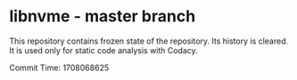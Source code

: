 # libnvme - master branch

This repository contains frozen state of the repository.
Its history is cleared. It is used only for static code
analysis with Codacy.

Commit Time: 1708068625